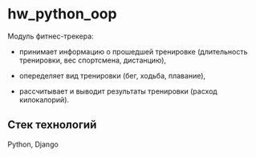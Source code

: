 # hw_python_oop

Модуль фитнес-трекера: 

* принимает информацию о прошедшей тренировке (длительность тренировки, вес спортсмена, дистанцию), 

* опеределяет вид тренировки (бег, ходьба, плавание), 

* рассчитывает и выводит результаты тренировки (расход килокалорий).

## **Стек технологий**

Python, Django
